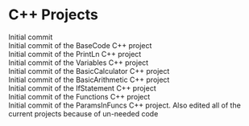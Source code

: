C++ Projects
============
Initial commit  
Initial commit of the BaseCode C++ project  
Initial commit of the PrintLn C++ project  
Initial commit of the Variables C++ project  
Initial commit of the BasicCalculator C++ project  
Initial commit of the BasicArithmetic C++ project  
Initial commit of the IfStatement C++ project  
Initial commit of the Functions C++ project  
Initial commit of the ParamsInFuncs C++ project. Also edited all of the current projects because of un-needed code  
